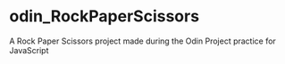 # odin_RockPaperScissors
A Rock Paper Scissors project made during the Odin Project practice for JavaScript 
